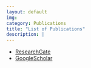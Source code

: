 ```yaml
---
layout: default
img: 
category: Publications
title: "List of Publications"
description: |
---
```


- [ResearchGate](https://www.researchgate.net/profile/Christos_Stamatis3)
- [GoogleScholar](https://scholar.google.com/citations?user=xR-XYwIAAAAJ&hl=en)
